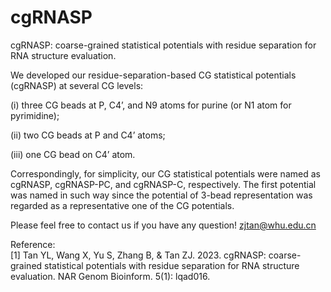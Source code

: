 # cgRNASP
cgRNASP: coarse-grained statistical potentials with residue separation for RNA structure evaluation.

We developed our residue-separation-based CG statistical potentials (cgRNASP) at several CG levels: 

(i) three CG beads at P, C4’, and N9 atoms for purine (or N1 atom for pyrimidine); 

(ii) two CG beads at P and C4’ atoms;

(iii) one CG bead on C4’ atom. 

Correspondingly, for simplicity, our CG statistical potentials were named as cgRNASP, cgRNASP-PC, and cgRNASP-C, respectively. The first potential was named in such way since the potential of 3-bead representation was regarded as a representative one of the CG potentials.


Please feel free to contact us if you have any question!
zjtan@whu.edu.cn

Reference:                                      
[1] Tan YL, Wang X, Yu S, Zhang B, & Tan ZJ. 2023. cgRNASP: coarse-grained statistical potentials with residue separation for RNA structure evaluation. NAR Genom Bioinform. 5(1): lqad016.

